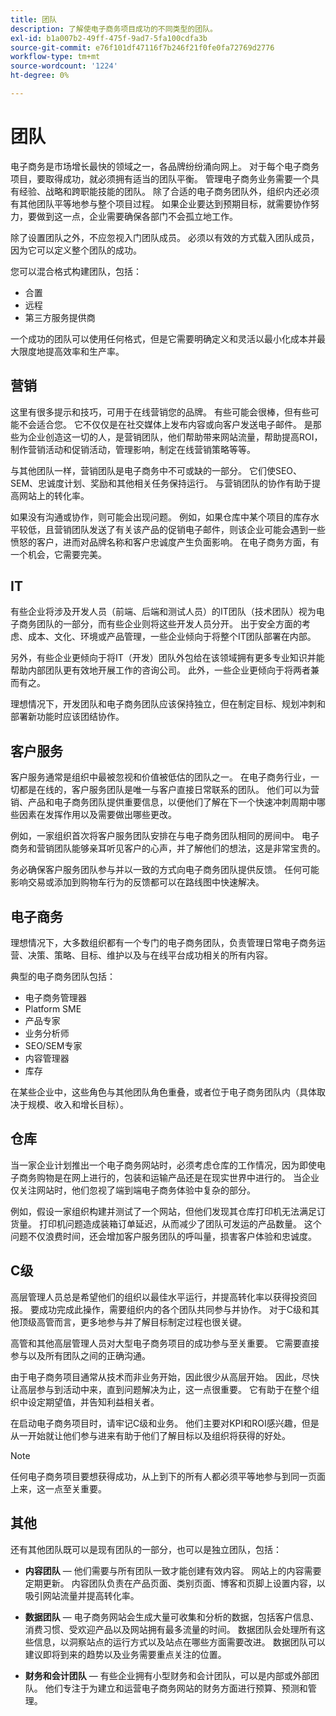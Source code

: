 ```yaml
---
title: 团队
description: 了解使电子商务项目成功的不同类型的团队。
exl-id: b1a007b2-49ff-475f-9ad7-5fa100cdfa3b
source-git-commit: e76f101df47116f7b246f21f0fe0fa72769d2776
workflow-type: tm+mt
source-wordcount: '1224'
ht-degree: 0%

---
```


# 团队

电子商务是市场增长最快的领域之一，各品牌纷纷涌向网上。 对于每个电子商务项目，要取得成功，就必须拥有适当的团队平衡。 管理电子商务业务需要一个具有经验、战略和跨职能技能的团队。 除了合适的电子商务团队外，组织内还必须有其他团队平等地参与整个项目过程。 如果企业要达到预期目标，就需要协作努力，要做到这一点，企业需要确保各部门不会孤立地工作。

除了设置团队之外，不应忽视入门团队成员。 必须以有效的方式载入团队成员，因为它可以定义整个团队的成功。

您可以混合格式构建团队，包括：

- 合置
- 远程
- 第三方服务提供商

一个成功的团队可以使用任何格式，但是它需要明确定义和灵活以最小化成本并最大限度地提高效率和生产率。

## 营销

这里有很多提示和技巧，可用于在线营销您的品牌。 有些可能会很棒，但有些可能不会适合您。 它不仅仅是在社交媒体上发布内容或向客户发送电子邮件。 是那些为企业创造这一切的人，是营销团队，他们帮助带来网站流量，帮助提高ROI，制作营销活动和促销活动，管理影响，制定在线营销策略等等。

与其他团队一样，营销团队是电子商务中不可或缺的一部分。 它们使SEO、SEM、忠诚度计划、奖励和其他相关任务保持运行。 与营销团队的协作有助于提高网站上的转化率。

如果没有沟通或协作，则可能会出现问题。 例如，如果仓库中某个项目的库存水平较低，且营销团队发送了有关该产品的促销电子邮件，则该企业可能会遇到一些愤怒的客户，进而对品牌名称和客户忠诚度产生负面影响。 在电子商务方面，有一个机会，它需要完美。

## IT

有些企业将涉及开发人员（前端、后端和测试人员）的IT团队（技术团队）视为电子商务团队的一部分，而有些企业则将这些开发人员分开。 出于安全方面的考虑、成本、文化、环境或产品管理，一些企业倾向于将整个IT团队部署在内部。

另外，有些企业更倾向于将IT（开发）团队外包给在该领域拥有更多专业知识并能帮助内部团队更有效地开展工作的咨询公司。 此外，一些企业更倾向于将两者兼而有之。

理想情况下，开发团队和电子商务团队应该保持独立，但在制定目标、规划冲刺和部署新功能时应该团结协作。

## 客户服务

客户服务通常是组织中最被忽视和价值被低估的团队之一。 在电子商务行业，一切都是在线的，客户服务团队是唯一与客户直接日常联系的团队。 他们可以为营销、产品和电子商务团队提供重要信息，以便他们了解在下一个快速冲刺周期中哪些因素在发挥作用以及需要做出哪些更改。

例如，一家组织首次将客户服务团队安排在与电子商务团队相同的房间中。 电子商务和营销团队能够亲耳听见客户的心声，并了解他们的想法，这是非常宝贵的。

务必确保客户服务团队参与并以一致的方式向电子商务团队提供反馈。 任何可能影响交易或添加到购物车行为的反馈都可以在路线图中快速解决。

## 电子商务

理想情况下，大多数组织都有一个专门的电子商务团队，负责管理日常电子商务运营、决策、策略、目标、维护以及与在线平台成功相关的所有内容。

典型的电子商务团队包括：

- 电子商务管理器
- Platform SME
- 产品专家
- 业务分析师
- SEO/SEM专家
- 内容管理器
- 库存

在某些企业中，这些角色与其他团队角色重叠，或者位于电子商务团队内（具体取决于规模、收入和增长目标）。

## 仓库

当一家企业计划推出一个电子商务网站时，必须考虑仓库的工作情况，因为即使电子商务购物是在网上进行的，包装和运输产品还是在现实世界中进行的。 当企业仅关注网站时，他们忽视了端到端电子商务体验中复杂的部分。

例如，假设一家组织构建并测试了一个网站，但他们发现其仓库打印机无法满足订货量。 打印机问题造成装箱订单延迟，从而减少了团队可发运的产品数量。 这个问题不仅浪费时间，还会增加客户服务团队的呼叫量，损害客户体验和忠诚度。

## C级

高层管理人员总是希望他们的组织以最佳水平运行，并提高转化率以获得投资回报。 要成功完成此操作，需要组织内的各个团队共同参与并协作。 对于C级和其他顶级高管而言，更多地参与并了解目标制定过程也很关键。

高管和其他高层管理人员对大型电子商务项目的成功参与至关重要。 它需要直接参与以及所有团队之间的正确沟通。

由于电子商务项目通常从技术而非业务开始，因此很少从高层开始。 因此，尽快让高层参与到活动中来，直到问题解决为止，这一点很重要。 它有助于在整个组织中设定期望值，并告知利益相关者。

在启动电子商务项目时，请牢记C级和业务。 他们主要对KPI和ROI感兴趣，但是从一开始就让他们参与进来有助于他们了解目标以及组织将获得的好处。

>[!NOTE]
>
>任何电子商务项目要想获得成功，从上到下的所有人都必须平等地参与到同一页面上来，这一点至关重要。

## 其他

还有其他团队既可以是现有团队的一部分，也可以是独立团队，包括：

- **内容团队** — 他们需要与所有团队一致才能创建有效内容。 网站上的内容需要定期更新。 内容团队负责在产品页面、类别页面、博客和页脚上设置内容，以吸引网站流量并提高转化率。

- **数据团队** — 电子商务网站会生成大量可收集和分析的数据，包括客户信息、消费习惯、受欢迎产品以及网站拥有最多流量的时间。 数据团队会处理所有这些信息，以洞察站点的运行方式以及站点在哪些方面需要改进。 数据团队可以建议即将到来的趋势以及业务需要重点关注的位置。

- **财务和会计团队** — 有些企业拥有小型财务和会计团队，可以是内部或外部团队。 他们专注于为建立和运营电子商务网站的财务方面进行预算、预测和管理。
